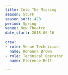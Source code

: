 ```yaml
---
title: Into The Missing
season: StuFF
season_sort: 420
period: Spring
venue: New Theatre
date_start: 2018-06-16
  
crew:
- role: Venue Technician
  name: Rohanna Brown
- role: Technical Operator
  name: Florence Bell

---
```


